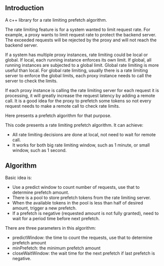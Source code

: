 
## Introduction

A c++ library for a rate limiting prefetch algorithm.

The rate limiting feature is for a system wanted to limit request rate. For example, a proxy wants to limit request rate to protect the backend server. The exceeded requests will be rejected by the proxy and will not reach the backend server.

If a system has multiple proxy instances, rate limiting could be local or global. If local, each running instance enforces its own limit.  If global, all running instances are subjected to a global limit.  Global rate limiting is more useful than local.  For global rate limiting, usually there is a rate limiting server to enforce the global limits, each proxy instance needs to call the server to check the limits.

If each proxy instance is calling the rate limiting server for each request it is processing, it will greatly increase the request latency by adding a remote call. It is a good idea for the proxy to prefetch some tokens so not every request needs to make a remote call to check rate limits.

Here presents a prefetch algorithm for that purpose.

This code presents a rate limiting prefetch algorithm. It can achieve:
* All rate limiting decisions are done at local, not need to wait for remote call.
* It works for both big rate limiting window, such as 1 minute, or small window, such as 1 second.


## Algorithm

Basic idea is:
* Use a predict window to count number of requests, use that to determine prefetch amount.
* There is a pool to store prefetch tokens from the rate limiting server.
* When the available tokens in the pool is less than half of desired amount, trigger a new prefetch.
* If a prefetch is negative (requested amount is not fully granted), need to wait for a period time before next prefetch.

There are three parameters in this algorithm:
* predictWindow: the time to count the requests, use that to determine prefetch amount
* minPrefetch: the minimum prefetch amount
* closeWaitWindow: the wait time for the next prefetch if last prefetch is negative.

